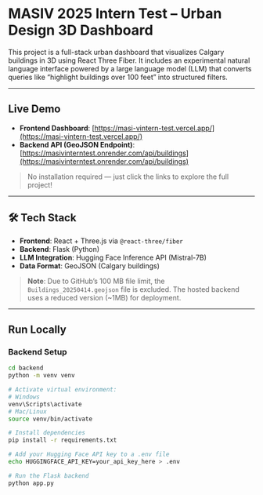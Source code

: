 # MASIV 2025 Intern Test – Urban Design 3D Dashboard

This project is a full-stack urban dashboard that visualizes Calgary buildings in 3D using React Three Fiber. It includes an experimental natural language interface powered by a large language model (LLM) that converts queries like “highlight buildings over 100 feet” into structured filters.

---

## Live Demo

- **Frontend Dashboard**: [https://masi-vintern-test.vercel.app/](https://masi-vintern-test.vercel.app/)
- **Backend API (GeoJSON Endpoint)**: [https://masivinterntest.onrender.com/api/buildings](https://masivinterntest.onrender.com/api/buildings)

> No installation required — just click the links to explore the full project!

---

## 🛠 Tech Stack

- **Frontend**: React + Three.js via `@react-three/fiber`
- **Backend**: Flask (Python)
- **LLM Integration**: Hugging Face Inference API (Mistral-7B)
- **Data Format**: GeoJSON (Calgary buildings)

> **Note**: Due to GitHub’s 100 MB file limit, the `Buildings_20250414.geojson` file is excluded. The hosted backend uses a reduced version (~1MB) for deployment.

---

## Run Locally

### Backend Setup

```bash
cd backend
python -m venv venv

# Activate virtual environment:
# Windows
venv\Scripts\activate
# Mac/Linux
source venv/bin/activate

# Install dependencies
pip install -r requirements.txt

# Add your Hugging Face API key to a .env file
echo HUGGINGFACE_API_KEY=your_api_key_here > .env

# Run the Flask backend
python app.py
